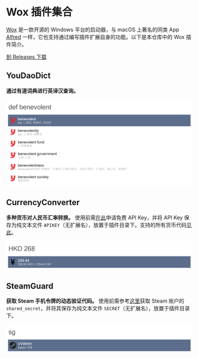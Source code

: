 # Wox 插件集合

[Wox](http://www.wox.one/) 是一款开源的 Windows 平台的启动器，与 macOS 上著名的同类 App [Alfred](https://www.alfredapp.com/) 一样，它也支持通过编写插件扩展自身的功能。以下是本仓库中的 Wox 插件简介。

[到 Releases 下载](https://github.com/JeziL/WoxPlugins/releases/latest)

## YouDaoDict

**通过有道词典进行英译汉查询。**

![YouDaoDict](.github/img/YouDaoDict.png)

## CurrencyConverter

**多种货币对人民币汇率转换。** 使用前需[在此](https://free.currencyconverterapi.com/free-api-key)申请免费 API Key，并将 API Key 保存为纯文本文件 `APIKEY`（无扩展名），放置于插件目录下。支持的所有货币代码[见此](https://github.com/JeziL/WoxPlugins/blob/master/CurrencyConverter/CurrencyConverter.cs#L13)。

![CurrencyConverter](.github/img/CurrencyConverter.png)

## SteamGuard

**获取 Steam 手机令牌的动态验证代码。** 使用前需参考[这里](https://github.com/SteamTimeIdler/stidler/wiki/Getting-your-%27shared_secret%27-code-for-use-with-Auto-Restarter-on-Mobile-Authentication)获取 Steam 账户的 `shared_secret`，并将其保存为纯文本文件 `SECRET`（无扩展名），放置于插件目录下。

![SteamGuard](.github/img/SteamGuard.png)
